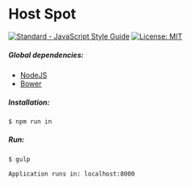 # Host Spot
[![Standard - JavaScript Style Guide](https://img.shields.io/badge/code_style-standard-brightgreen.svg)](http://standardjs.com/) [![License: MIT](https://img.shields.io/badge/License-MIT-yellow.svg)](https://opensource.org/licenses/MIT)
##### Global dependencies:
- [NodeJS](https://nodejs.org/en/)
- [Bower](https://bower.io/)

##### Installation:  
```bash
$ npm run in
```
##### Run:  
```bash
$ gulp
```
```
Application runs in: localhost:8000
```
